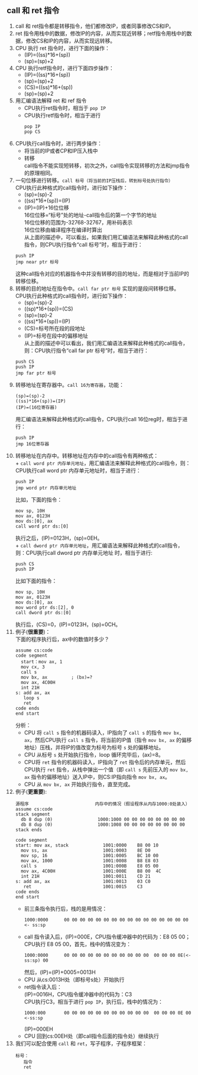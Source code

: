 ## call 和 ret 指令     
1.  call 和 ret指令都是转移指令，他们都修改IP，或者同事修改CS和IP。      
2.  ret 指令用栈中的数据，修改IP的内容，从而实现近转移；retf指令用栈中的数据，修改CS和IP的内容，从而实现远转移。    
3.  CPU 执行 ret 指令时，进行下面的操作：   
    + (IP)=((ss)*16+(sp))     
    + (sp)=(sp)+2      
4.  CPU 执行retf指令时，进行下面四步操作：      
    + (IP)=((ss)*16+(sp))     
    + (sp)=(sp)+2     
    + (CS)=((ss)*16+(sp))     
    + (sp)=(sp)+2     
5.  用汇编语法解释 ret 和 ref 指令    
    + CPU执行ret指令时，相当于 `pop IP`   
    + CPU执行retf指令时，相当于进行     
      ```
      pop IP
      pop CS
      ```      
6.  CPU执行call指令时，进行两步操作：     
    + 将当前的IP或者CP和IP压入栈中      
    + 转移      
    call指令不能实现短转移，初次之外，call指令实现转移的方法和jmp指令的原理相同。       
7.  一句位移进行转移。`call 标号（将当前的IP压栈后，转到标号处执行指令）`   
    CPU执行此种格式的call指令时，进行如下操作：   
    + (sp)=(sp)-2     
    + ((ss)*16+(sp))=(IP)     
    + (IP)=(IP)+16位位移      
    16位位移=“标号”处的地址-call指令后的第一个字节的地址   
    16位位移的范围为-32768-32767，用补码表示    
    16位位移由编译程序在编译时算出      
    从上面的描述中，可以看出，如果我们用汇编语法来解释此种格式的call指令，则CPU执行指令“call 标号”时，相当于进行：    
    ```
    push IP
    jmp near ptr 标号
    ```
    这种call指令对应的机器指令中并没有转移的目的地址，而是相对于当前IP的转移位移。    
8.  转移的目的地址在指令中。`call far ptr 标号` 实现的是段间转移位移。      
    CPU执行此种格式的call指令时，进行如下操作：   
    + (sp)=(sp)-2     
    + ((sp)*16+(sp))=(CS)       
    + (sp)=(sp)-2
    + ((ss)*16+(sp))=(IP)     
    + (CS)=标号所在段的段地址     
    + (IP)=标号在段中的偏移地址       
    从上面的描述中可以看出，我们用汇编语法来解释此种格式的call指令，则：CPU执行指令“call far ptr 标号”时，相当于进行：      
    ```
    push CS
    push IP
    jmp far ptr 标号
    ```
9.  转移地址在寄存器中。`call 16为寄存器`，功能：     
    ```
    (sp)=(sp)-2
    ((ss)*16+(sp))=(IP)
    (IP)=(16位寄存器)
    ```
    用汇编语法来解释此种格式的call指令，CPU执行call 16位reg时，相当于进行：   
    ```
    push IP
    jmp 16位寄存器
    ```
10.  转移地址在内存中。转移地址在内存中的call指令有两种格式：      
    + `call word ptr 内存单元地址`，用汇编语法来解释此种格式的call指令，则：CPU执行call word ptr 内存单元地址时，相当于进行：    
      ```
      push IP
      jmp word ptr 内存单元地址
      ```
      比如，下面的指令：      
      ```
      mov sp, 10H
      mov ax, 0123H
      mov ds:[0], ax
      call word ptr ds:[0]
      ```
      执行之后，(IP)=0123H，(sp)=0EH。      
    + `call dword ptr 内存单元地址`，用汇编语法来解释此种格式的call指令，则：CPU执行call dword ptr 内存单元地址 时，相当于进行:     
      ```
      push CS
      push IP
      ```
      比如下面的指令：      
      ```
      mov sp, 10H
      mov ax, 0123H
      mov ds:[0], ax
      mov word ptr ds:[2], 0
      call dword ptr ds:[0]
      ```
      执行后，(CS)=0，(IP)=0123H，(sp)=0CH。      
11.  例子(__很重要__)：   
     下面的程序执行后，ax中的数值时多少？   
     ```
     assume cs:code
     code segment
       start：mov ax, 1
       mov cx, 3
       call s
       mov bx, ax         ; (bx)=?
       mov ax, 4C00H
       int 21H
     s: add ax, ax
        loop s
        ret
     code ends
     end start
     ```
     分析：     
     + CPU 将 `call s` 指令的机器码读入，IP指向了 `call s`       的指令 `mov bx, ax`，然后CPU执行 `call s` 指令，将当前的IP值（指令 `mov bx, ax` 的偏移地址）压栈，并将IP的值改变为标号为标号 `s` 处的偏移地址。     
     + CPU 从标号 `s` 处开始执行指令，loop 循环完毕后，(ax)=8。     
     + CPU将 `ret` 指令的机器码读入，IP指向了 `ret` 指令后的内存单元，然后CPU执行 `ret` 指令，从栈中弹出一个值（即 `call s` 先前压入的 `mov bx, ax` 指令的偏移地址）送入IP中，则CS:IP指向指令 `mov bx, ax`。      
     + CPU 从 `mov bx, ax` 开始执行指令，直至完成。     
12.  例子(__更重要__):    
     ```
     源程序                         内存中的情况（假设程序从内存1000:0处装入）
     assume cs:code
     stack segment
       db 8 dup (0)                 1000:1000 00 00 00 00 00 00 00 00 
       db 8 dup (0)                 1000:1008 00 00 00 00 00 00 00 00
     stack ends

     code segment
     start: mov ax, stack             1001:0000    B8 00 10
       mov ss, ax                     1001:0003    8E D0
       mov sp, 16                     1001:0005    BC 10 00
       mov ax, 1000                   1001:0008    B8 E8 03
       call s                         1001:000B    E8 05 00
       mov ax, 4C00H                  1001:000E    B8 00  4C
       int 21H                        1001:0011    CD 21
     s: add ax, ax                    1001:0013    03 C0
        ret                           1001:0015    C3
     code ends
     end start
     ```
     + 前三条指令执行后，栈的是用情况：     
       ```
       1000:0000      00 00 00 00 00 00 00 00 00 00 00 00 00 00 00 00 <- ss:sp
       ```
     + call 指令读入后，(IP)=000E，CPU指令缓冲器中的代码为：E8 05 00；CPU执行 E8 05 00，首先，栈中的情况变为：    
       ```
       1000:0000      00 00 00 00 00 00 00 00 00 00 00  00 00 00 0E(<-ss:sp) 00
       ```
       然后，(IP)=(IP)+0005=0013H     
     + CPU 从cs:0013H处（即标号s处）开始执行      
     + ret指令读入后：    
       (IP)=0016H，CPU指令缓冲器中的代码为：C3    
       CPU执行C3，相当于进行 `pop IP`，执行后，栈中的情况为：   
       ```
       1000:000       00 00 00 00 00 00 00 00 00 00 00  00 00 00 0E 00 <-ss:sp
       ```
       (IP)=000EH     
     + CPU 回到cs:00EH处（即call指令后面的指令处）继续执行         
13.  我们可以配合使用 `call` 和 `ret`，写子程序，子程序框架：       
     ```
     标号：
        指令
        ret
     ```
